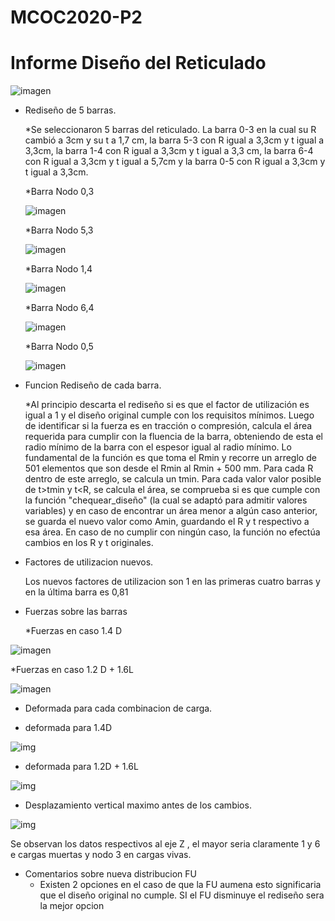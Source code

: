 # MCOC2020-P2

# Informe Diseño del Reticulado

![imagen](/Ret1.png)

* Rediseño de 5 barras.
  
  *Se seleccionaron 5 barras del reticulado. La barra 0-3 en la cual su R cambió a 3cm y su t a 1,7 cm, la barra 5-3 con R igual    a 3,3cm y t igual a 3,3cm, la barra 1-4 con R igual a 3,3cm y t igual a 3,3 cm, la barra 6-4 con R igual a 3,3cm y t igual a    5,7cm y la barra 0-5 con R igual a 3,3cm y t igual a 3,3cm. 

  *Barra Nodo 0,3
  
  ![imagen](/03.jpg)
  
  *Barra Nodo 5,3
  
  ![imagen](/53.jpg)
  
  *Barra Nodo 1,4
  
  ![imagen](/14.jpg)
 
  *Barra Nodo 6,4
 
  ![imagen](/64.jpg)

  *Barra Nodo 0,5
  
  ![imagen](/05.jpg)
  
* Funcion Rediseño de cada barra.
  
  *Al principio descarta el rediseño si es que el factor de utilización es igual a 1 y el diseño original cumple con los            requisitos mínimos.
   Luego de identificar si la fuerza es en tracción o compresión, calcula el área requerida para cumplir con la fluencia de la      barra, obteniendo de esta el radio mínimo de la barra con el espesor igual al radio mínimo.
   Lo fundamental de la función es que toma el Rmin y recorre un arreglo de 501 elementos que son desde el Rmin al Rmin + 500      mm.
   Para cada R dentro de este arreglo, se calcula un tmin. Para cada valor valor posible de t>tmin y t<R, se calcula el área, se    comprueba si es que cumple con la función "chequear_diseño" (la cual se adaptó para admitir valores variables) y en caso de      encontrar un área menor a algún caso anterior, se guarda el nuevo valor como Amin, guardando el R y t respectivo a esa área.
   En caso de no cumplir con ningún caso, la función no efectúa cambios en los R y t originales.

* Factores de utilizacion nuevos.
  
  Los nuevos factores de utilizacion son 1 en las primeras cuatro barras y en la última barra es 0,81

* Fuerzas sobre las barras
  
  *Fuerzas en caso 1.4 D 

![imagen](/fuerzas14d.png)
 
  *Fuerzas en caso 1.2 D + 1.6L

![imagen](/fuerzas12d16l.png)

* Deformada para cada combinacion de carga.
 
 * deformada para 1.4D
 
 ![img](/deformada14d.png)
 
 * deformada para 1.2D + 1.6L
 
 ![img](/deformada12d16l.png)

* Desplazamiento vertical maximo antes de los cambios.

![img](/desplazamientonodos.jpg)

Se observan los datos respectivos al eje Z , el mayor seria claramente 1 y 6 e cargas muertas y nodo 3 en cargas vivas. 

* Comentarios sobre nueva distribucion FU
  * Existen 2 opciones en el caso de que la FU aumena esto significaria que el diseño original no cumple. SI el FU disminuye el rediseño sera la mejor opcion
